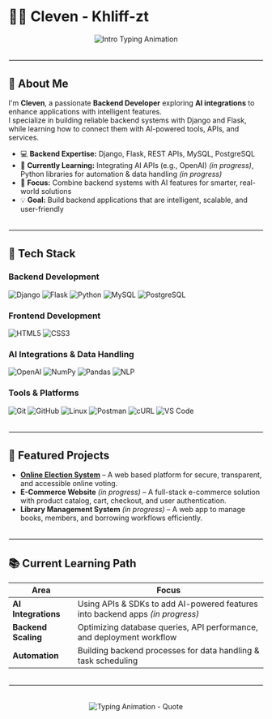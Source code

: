 # 👨‍💻 Cleven - Khliff-zt

<p align="center">
  <img src="https://readme-typing-svg.demolab.com?font=Fira+Code&pause=1000&color=5BE0D9&center=true&vCenter=true&width=500&lines=Hi,+I'm+Cleven+%F0%9F%91%8B;Backend+Developer+%26+AI+Integration+Learner;Turning+Ideas+Into+Impactful+Solutions" alt="Intro Typing Animation" />
</p>

<hr style="border: 1px solid #e1e4e8; margin: 2rem 0;">

## 👋 About Me

I'm **Cleven**, a passionate **Backend Developer** exploring **AI integrations** to enhance applications with intelligent features.  
I specialize in building reliable backend systems with Django and Flask, while learning how to connect them with AI-powered tools, APIs, and services.

- 💻 **Backend Expertise:** Django, Flask, REST APIs, MySQL, PostgreSQL  
- 🌱 **Currently Learning:** Integrating AI APIs (e.g., OpenAI) *(in progress)*, Python libraries for automation & data handling *(in progress)*  
- 🔗 **Focus:** Combine backend systems with AI features for smarter, real-world solutions  
- 💡 **Goal:** Build backend applications that are intelligent, scalable, and user-friendly

<hr style="border: 1px solid #e1e4e8; margin: 2rem 0;">

## 🧰 Tech Stack

### Backend Development
<p>
  <img src="https://img.shields.io/badge/Django-092E20?style=for-the-badge&logo=django&logoColor=white" alt="Django" />
  <img src="https://img.shields.io/badge/Flask-000000?style=for-the-badge&logo=flask&logoColor=white" alt="Flask" />
  <img src="https://img.shields.io/badge/Python-3776AB?style=for-the-badge&logo=python&logoColor=white" alt="Python" />
  <img src="https://img.shields.io/badge/MySQL-4479A1?style=for-the-badge&logo=mysql&logoColor=white" alt="MySQL" />
  <img src="https://img.shields.io/badge/PostgreSQL-4169E1?style=for-the-badge&logo=postgresql&logoColor=white" alt="PostgreSQL" />
</p>

### Frontend Development
<p>
  <img src="https://img.shields.io/badge/HTML5-E34F26?style=for-the-badge&logo=html5&logoColor=white" alt="HTML5" />
  <img src="https://img.shields.io/badge/CSS3-1572B6?style=for-the-badge&logo=css3&logoColor=white" alt="CSS3" />
</p>

### AI Integrations & Data Handling
<p>
  <img src="https://img.shields.io/badge/OpenAI-412991?style=for-the-badge&logo=openai&logoColor=white" alt="OpenAI" />
  <img src="https://img.shields.io/badge/NumPy-013243?style=for-the-badge&logo=numpy&logoColor=white" alt="NumPy" />
  <img src="https://img.shields.io/badge/Pandas-150458?style=for-the-badge&logo=pandas&logoColor=white" alt="Pandas" />
  <img src="https://img.shields.io/badge/NLP-4B0082?style=for-the-badge&logo=spacy&logoColor=white" alt="NLP" />
</p>

### Tools & Platforms
<p>
  <img src="https://img.shields.io/badge/Git-F05032?style=for-the-badge&logo=git&logoColor=white" alt="Git" />
  <img src="https://img.shields.io/badge/GitHub-181717?style=for-the-badge&logo=github&logoColor=white" alt="GitHub" />
  <img src="https://img.shields.io/badge/Linux-FCC624?style=for-the-badge&logo=linux&logoColor=black" alt="Linux" />
  <img src="https://img.shields.io/badge/Postman-FF6C37?style=for-the-badge&logo=postman&logoColor=white" alt="Postman" />
  <img src="https://img.shields.io/badge/cURL-073551?style=for-the-badge&logo=curl&logoColor=white" alt="cURL" />
  <img src="https://img.shields.io/badge/VS%20Code-007ACC?style=for-the-badge&logo=visual-studio-code&logoColor=white" alt="VS Code" />
</p>

<hr style="border: 1px solid #e1e4e8; margin: 2rem 0;">

## 🚀 Featured Projects

- **[Online Election System](https://anna1tx.pythonanywhere.com/)** – A web based platform for secure, transparent, and accessible online voting.  
- **E-Commerce Website** *(in progress)* – A full-stack e-commerce solution with product catalog, cart, checkout, and user authentication.  
- **Library Management System** *(in progress)* – A web app to manage books, members, and borrowing workflows efficiently.  

<hr style="border: 1px solid #e1e4e8; margin: 2rem 0;">

## 📚 Current Learning Path

| Area                  | Focus                                                                 |
|-----------------------|-----------------------------------------------------------------------|
| **AI Integrations**   | Using APIs & SDKs to add AI-powered features into backend apps *(in progress)* |
| **Backend Scaling**   | Optimizing database queries, API performance, and deployment workflow |
| **Automation**        | Building backend processes for data handling & task scheduling        |

<hr style="border: 1px solid #e1e4e8; margin: 2rem 0;">

<p align="center">
  <img src="https://readme-typing-svg.demolab.com?font=Fira+Code&pause=1000&color=5BE0D9&center=true&vCenter=true&width=600&lines=-----Building+scalable+Backend+Systems+With+Smart+AI-Powered+Integrations%E2%80%94One+Commit+At+A+Time." alt="Typing Animation - Quote" />
</p>
